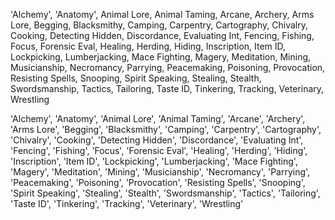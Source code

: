 'Alchemy',
'Anatomy',
Animal Lore,
Animal Taming,
Arcane,
Archery,
Arms Lore,
Begging,
Blacksmithy,
Camping,
Carpentry,
Cartography,
Chivalry,
Cooking,
Detecting Hidden,
Discordance,
Evaluating Int,
Fencing,
Fishing,
Focus,
Forensic Eval,
Healing,
Herding,
Hiding,
Inscription,
Item ID,
Lockpicking,
Lumberjacking,
Mace Fighting,
Magery,
Meditation,
Mining,
Musicianship,
Necromancy,
Parrying,
Peacemaking,
Poisoning,
Provocation,
Resisting Spells,
Snooping,
Spirit Speaking,
Stealing,
Stealth,
Swordsmanship,
Tactics,
Tailoring,
Taste ID,
Tinkering,
Tracking,
Veterinary,
Wrestling

'Alchemy', 'Anatomy', 'Animal Lore', 'Animal Taming', 'Arcane', 'Archery', 'Arms Lore', 'Begging', 'Blacksmithy', 'Camping', 'Carpentry', 'Cartography', 'Chivalry', 'Cooking', 'Detecting Hidden', 'Discordance', 'Evaluating Int', 'Fencing', 'Fishing', 'Focus', 'Forensic Eval', 'Healing', 'Herding', 'Hiding', 'Inscription', 'Item ID', 'Lockpicking', 'Lumberjacking', 'Mace Fighting', 'Magery', 'Meditation', 'Mining', 'Musicianship', 'Necromancy', 'Parrying', 'Peacemaking', 'Poisoning', 'Provocation', 'Resisting Spells', 'Snooping', 'Spirit Speaking', 'Stealing', 'Stealth', 'Swordsmanship', 'Tactics', 'Tailoring', 'Taste ID', 'Tinkering', 'Tracking', 'Veterinary', 'Wrestling'
